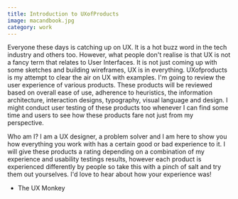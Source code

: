 ```yaml
---
title: Introduction to UXofProducts
image: macandbook.jpg
category: work
---
```


Everyone these days is catching up on UX. It is a hot buzz word in the tech industry and others too. However, what people don't realise is that UX is not a fancy term that relates to User Interfaces. It is not just coming up with some sketches and building wireframes, UX is in everything. UXofproducts is my attempt to clear the air on UX with examples. I'm going to review the user experience of various products. These products will be reviewed based on overall ease of use, adherence to heuristics, the information architecture, interaction designs, typography, visual language and design. I might conduct user testing of these products too 
whenever I can find some time and users to see how these products fare not just from my perspective. 

Who am I? I am a UX designer, a problem solver and I am here to show you how everything you work with has a certain good or bad experience to it. I will give these products a rating depending on a combination of my experience and usability testings results, however each product is experienced differently by people so take this with a pinch of salt and try them out yourselves. I'd love to hear about how your experience was!

- The UX Monkey
